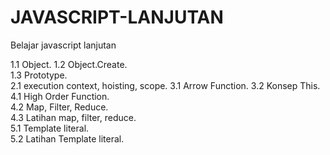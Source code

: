 # JAVASCRIPT-LANJUTAN
Belajar javascript lanjutan


1.1 Object.	
1.2 Object.Create.	
1.3 Prototype.	
2.1 execution context, hoisting, scope.	
3.1 Arrow Function.	
3.2 Konsep This.	
4.1 High Order Function.	
4.2 Map, Filter, Reduce.	
4.3 Latihan map, filter, reduce.	
5.1 Template literal.	
5.2 Latihan Template literal.	



